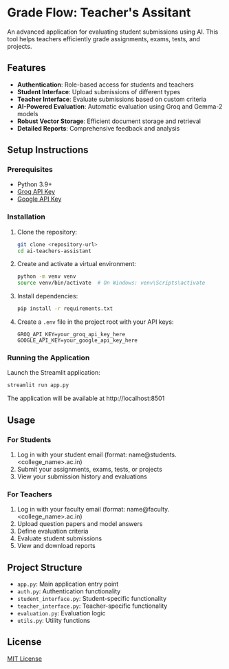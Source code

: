 # Grade Flow: Teacher's Assitant
An advanced application for evaluating student submissions using AI. This tool helps teachers efficiently grade assignments, exams, tests, and projects.

## Features

- **Authentication**: Role-based access for students and teachers
- **Student Interface**: Upload submissions of different types
- **Teacher Interface**: Evaluate submissions based on custom criteria
- **AI-Powered Evaluation**: Automatic evaluation using Groq and Gemma-2 models
- **Robust Vector Storage**: Efficient document storage and retrieval
- **Detailed Reports**: Comprehensive feedback and analysis

## Setup Instructions

### Prerequisites

- Python 3.9+
- [Groq API Key](https://console.groq.com/)
- [Google API Key](https://console.cloud.google.com/)

### Installation

1. Clone the repository:
   ```bash
   git clone <repository-url>
   cd ai-teachers-assistant
   ```

2. Create and activate a virtual environment:
   ```bash
   python -m venv venv
   source venv/bin/activate  # On Windows: venv\Scripts\activate
   ```

3. Install dependencies:
   ```bash
   pip install -r requirements.txt
   ```

4. Create a `.env` file in the project root with your API keys:
   ```
   GROQ_API_KEY=your_groq_api_key_here
   GOOGLE_API_KEY=your_google_api_key_here
   ```

### Running the Application

Launch the Streamlit application:
```bash
streamlit run app.py
```

The application will be available at http://localhost:8501

## Usage

### For Students
1. Log in with your student email (format: name@students.<college_name>.ac.in)
2. Submit your assignments, exams, tests, or projects
3. View your submission history and evaluations

### For Teachers
1. Log in with your faculty email (format: name@faculty.<college_name>.ac.in)
2. Upload question papers and model answers
3. Define evaluation criteria
4. Evaluate student submissions
5. View and download reports

## Project Structure

- `app.py`: Main application entry point
- `auth.py`: Authentication functionality
- `student_interface.py`: Student-specific functionality
- `teacher_interface.py`: Teacher-specific functionality
- `evaluation.py`: Evaluation logic
- `utils.py`: Utility functions

## License

[MIT License](LICENSE)

